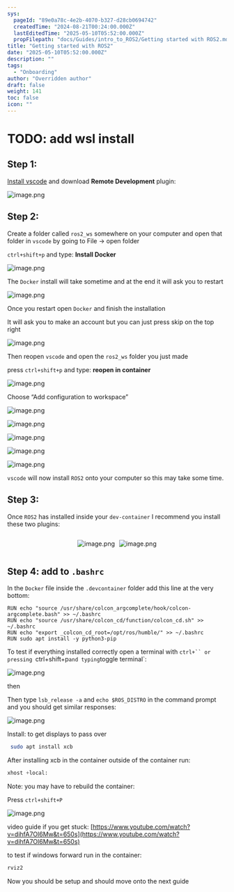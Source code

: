 ```yaml
---
sys:
  pageId: "89e0a78c-4e2b-4070-b327-d28cb0694742"
  createdTime: "2024-08-21T00:24:00.000Z"
  lastEditedTime: "2025-05-10T05:52:00.000Z"
  propFilepath: "docs/Guides/intro_to_ROS2/Getting started with ROS2.md"
title: "Getting started with ROS2"
date: "2025-05-10T05:52:00.000Z"
description: ""
tags:
  - "Onboarding"
author: "Overridden author"
draft: false
weight: 141
toc: false
icon: ""
---
```


# TODO: add wsl install

## Step 1:

[Install vscode](https://code.visualstudio.com/download) and download **Remote Development** plugin:

![image.png](https://prod-files-secure.s3.us-west-2.amazonaws.com/d518164a-d88e-44d1-a4ee-3adb3bd8bce0/efb52993-1881-4a40-b95e-6f020334f022/image.png?X-Amz-Algorithm=AWS4-HMAC-SHA256&X-Amz-Content-Sha256=UNSIGNED-PAYLOAD&X-Amz-Credential=ASIAZI2LB466WZIE75B7%2F20250515%2Fus-west-2%2Fs3%2Faws4_request&X-Amz-Date=20250515T100941Z&X-Amz-Expires=3600&X-Amz-Security-Token=IQoJb3JpZ2luX2VjEHIaCXVzLXdlc3QtMiJGMEQCIHdNThdCU5q3zOLOZA4XjHhgM9AO7T6v4UaxwzIJ8936AiAGJJyo0ONyYEonZeaNDJE1o9GDASRw01iAg2n1MH8SBSr%2FAwgrEAAaDDYzNzQyMzE4MzgwNSIM9STFkR7msaJzY51UKtwDZeTVkn6ezheQVc%2Fv%2FU%2FVO4Vky6S%2FngnE0IFfw1k1B2LkhotfiNW5HNxXMUkhr9Qj3QWJFxQVZkzQDrDot3e5XJH3eq%2BIIAbDbbyZqx7BnlPLKFW61S0q1%2B65fFaKtQ0FMiHwBZnkMkKHfGBF5HQsFXHxWQHS%2BQyG0A7VSKhLqNeeksShqsrPcYwetfu9kT72WOAooiuB%2FrRDxOifFrXvK3wqc%2BGtE3412vRB6j2rJdCHw14VSjALk%2FRh352Hg3oC4%2BynweLB4qfcKUnAOQHPpkxkrcL%2FGZxgDqN17x8U5MJOOeZS5yTkW2h98YP3k5RwV1XKCEDv57hraoQQC%2B%2B4axLdBg6UDiWGE9xu4RPUVjtMkq4TwGrq4Nlpw1ImImgFN2ncmo8%2Fxahz4b%2Ba2m8euaiiRVxqMMdaKGFHPCJ6F782ZQgZKfFT%2FeyARm%2FL4Tciyv4QJNkcv4phwLPJwX2SkNIs%2BLHW4IE2z9PAgf7XwIh%2BETti7viHl4S1OKaXApO0fraRG7PgsQTDUWowwmWWDhEtj0ijPANkrijvyaSE9gmWmfDbC6DiDu%2FXObzY4VfbNz%2Boe21034kHrqHmJvjAK7YaQt7NzTqDb7HPKDWK6YX%2FIQl74ODNTACx2ZIwtuyWwQY6pgE0hX7JX1FUHafUMR%2FZuWVOXfJbQAT9rPEU0%2FD3h8mMkWOd%2B7WeuhgMoqk49wI24npN3UKxvP9FdQkm91vMYUYMbZLuggZw6DJi%2F22%2FJNmlFaJQbRBg62QnHL5Mn2EDQWyj8m9VMoFftP%2BnibDE2OkO5byJrCa0WVZC%2FcRebIBrX4rwcXsHS30yKwRca1Xjy0y0NUrMD0MIN%2FkfN4n3%2Fr%2FwzanI%2BIb8&X-Amz-Signature=2db86bf638e68e2cef6eebd923dc7926a3219f9a0a1c9d969e8e1ca057dbbe12&X-Amz-SignedHeaders=host&x-id=GetObject)

## Step 2:

Create a folder called `ros2_ws` somewhere on your computer and open that folder in `vscode` by going to File → open folder 

`ctrl+shift+p` and type: **Install Docker**

![image.png](https://prod-files-secure.s3.us-west-2.amazonaws.com/d518164a-d88e-44d1-a4ee-3adb3bd8bce0/2269dc0e-1cd5-47ff-bceb-c04ad9b2eab0/image.png?X-Amz-Algorithm=AWS4-HMAC-SHA256&X-Amz-Content-Sha256=UNSIGNED-PAYLOAD&X-Amz-Credential=ASIAZI2LB466WZIE75B7%2F20250515%2Fus-west-2%2Fs3%2Faws4_request&X-Amz-Date=20250515T100941Z&X-Amz-Expires=3600&X-Amz-Security-Token=IQoJb3JpZ2luX2VjEHIaCXVzLXdlc3QtMiJGMEQCIHdNThdCU5q3zOLOZA4XjHhgM9AO7T6v4UaxwzIJ8936AiAGJJyo0ONyYEonZeaNDJE1o9GDASRw01iAg2n1MH8SBSr%2FAwgrEAAaDDYzNzQyMzE4MzgwNSIM9STFkR7msaJzY51UKtwDZeTVkn6ezheQVc%2Fv%2FU%2FVO4Vky6S%2FngnE0IFfw1k1B2LkhotfiNW5HNxXMUkhr9Qj3QWJFxQVZkzQDrDot3e5XJH3eq%2BIIAbDbbyZqx7BnlPLKFW61S0q1%2B65fFaKtQ0FMiHwBZnkMkKHfGBF5HQsFXHxWQHS%2BQyG0A7VSKhLqNeeksShqsrPcYwetfu9kT72WOAooiuB%2FrRDxOifFrXvK3wqc%2BGtE3412vRB6j2rJdCHw14VSjALk%2FRh352Hg3oC4%2BynweLB4qfcKUnAOQHPpkxkrcL%2FGZxgDqN17x8U5MJOOeZS5yTkW2h98YP3k5RwV1XKCEDv57hraoQQC%2B%2B4axLdBg6UDiWGE9xu4RPUVjtMkq4TwGrq4Nlpw1ImImgFN2ncmo8%2Fxahz4b%2Ba2m8euaiiRVxqMMdaKGFHPCJ6F782ZQgZKfFT%2FeyARm%2FL4Tciyv4QJNkcv4phwLPJwX2SkNIs%2BLHW4IE2z9PAgf7XwIh%2BETti7viHl4S1OKaXApO0fraRG7PgsQTDUWowwmWWDhEtj0ijPANkrijvyaSE9gmWmfDbC6DiDu%2FXObzY4VfbNz%2Boe21034kHrqHmJvjAK7YaQt7NzTqDb7HPKDWK6YX%2FIQl74ODNTACx2ZIwtuyWwQY6pgE0hX7JX1FUHafUMR%2FZuWVOXfJbQAT9rPEU0%2FD3h8mMkWOd%2B7WeuhgMoqk49wI24npN3UKxvP9FdQkm91vMYUYMbZLuggZw6DJi%2F22%2FJNmlFaJQbRBg62QnHL5Mn2EDQWyj8m9VMoFftP%2BnibDE2OkO5byJrCa0WVZC%2FcRebIBrX4rwcXsHS30yKwRca1Xjy0y0NUrMD0MIN%2FkfN4n3%2Fr%2FwzanI%2BIb8&X-Amz-Signature=49d51ee426fb1fa695e372b897b8b3b7a33d7f8f1b112622a95369a8e09f7de4&X-Amz-SignedHeaders=host&x-id=GetObject)

The `Docker` install will take sometime and at the end it will ask you to restart

![image.png](https://prod-files-secure.s3.us-west-2.amazonaws.com/d518164a-d88e-44d1-a4ee-3adb3bd8bce0/ed233f78-be33-4b1f-b89c-9c346c0e961e/image.png?X-Amz-Algorithm=AWS4-HMAC-SHA256&X-Amz-Content-Sha256=UNSIGNED-PAYLOAD&X-Amz-Credential=ASIAZI2LB466WZIE75B7%2F20250515%2Fus-west-2%2Fs3%2Faws4_request&X-Amz-Date=20250515T100941Z&X-Amz-Expires=3600&X-Amz-Security-Token=IQoJb3JpZ2luX2VjEHIaCXVzLXdlc3QtMiJGMEQCIHdNThdCU5q3zOLOZA4XjHhgM9AO7T6v4UaxwzIJ8936AiAGJJyo0ONyYEonZeaNDJE1o9GDASRw01iAg2n1MH8SBSr%2FAwgrEAAaDDYzNzQyMzE4MzgwNSIM9STFkR7msaJzY51UKtwDZeTVkn6ezheQVc%2Fv%2FU%2FVO4Vky6S%2FngnE0IFfw1k1B2LkhotfiNW5HNxXMUkhr9Qj3QWJFxQVZkzQDrDot3e5XJH3eq%2BIIAbDbbyZqx7BnlPLKFW61S0q1%2B65fFaKtQ0FMiHwBZnkMkKHfGBF5HQsFXHxWQHS%2BQyG0A7VSKhLqNeeksShqsrPcYwetfu9kT72WOAooiuB%2FrRDxOifFrXvK3wqc%2BGtE3412vRB6j2rJdCHw14VSjALk%2FRh352Hg3oC4%2BynweLB4qfcKUnAOQHPpkxkrcL%2FGZxgDqN17x8U5MJOOeZS5yTkW2h98YP3k5RwV1XKCEDv57hraoQQC%2B%2B4axLdBg6UDiWGE9xu4RPUVjtMkq4TwGrq4Nlpw1ImImgFN2ncmo8%2Fxahz4b%2Ba2m8euaiiRVxqMMdaKGFHPCJ6F782ZQgZKfFT%2FeyARm%2FL4Tciyv4QJNkcv4phwLPJwX2SkNIs%2BLHW4IE2z9PAgf7XwIh%2BETti7viHl4S1OKaXApO0fraRG7PgsQTDUWowwmWWDhEtj0ijPANkrijvyaSE9gmWmfDbC6DiDu%2FXObzY4VfbNz%2Boe21034kHrqHmJvjAK7YaQt7NzTqDb7HPKDWK6YX%2FIQl74ODNTACx2ZIwtuyWwQY6pgE0hX7JX1FUHafUMR%2FZuWVOXfJbQAT9rPEU0%2FD3h8mMkWOd%2B7WeuhgMoqk49wI24npN3UKxvP9FdQkm91vMYUYMbZLuggZw6DJi%2F22%2FJNmlFaJQbRBg62QnHL5Mn2EDQWyj8m9VMoFftP%2BnibDE2OkO5byJrCa0WVZC%2FcRebIBrX4rwcXsHS30yKwRca1Xjy0y0NUrMD0MIN%2FkfN4n3%2Fr%2FwzanI%2BIb8&X-Amz-Signature=a54575fd25f5aebe07f7f79449d9e86890c6360782cd8d3c9f71a7fb0be9a363&X-Amz-SignedHeaders=host&x-id=GetObject)

Once you restart open `Docker` and finish the installation

It will ask you to make an account but you can just press skip on the top right

![image.png](https://prod-files-secure.s3.us-west-2.amazonaws.com/d518164a-d88e-44d1-a4ee-3adb3bd8bce0/21010ad9-1659-4fd9-9f59-9932a09b2a3d/image.png?X-Amz-Algorithm=AWS4-HMAC-SHA256&X-Amz-Content-Sha256=UNSIGNED-PAYLOAD&X-Amz-Credential=ASIAZI2LB466WZIE75B7%2F20250515%2Fus-west-2%2Fs3%2Faws4_request&X-Amz-Date=20250515T100941Z&X-Amz-Expires=3600&X-Amz-Security-Token=IQoJb3JpZ2luX2VjEHIaCXVzLXdlc3QtMiJGMEQCIHdNThdCU5q3zOLOZA4XjHhgM9AO7T6v4UaxwzIJ8936AiAGJJyo0ONyYEonZeaNDJE1o9GDASRw01iAg2n1MH8SBSr%2FAwgrEAAaDDYzNzQyMzE4MzgwNSIM9STFkR7msaJzY51UKtwDZeTVkn6ezheQVc%2Fv%2FU%2FVO4Vky6S%2FngnE0IFfw1k1B2LkhotfiNW5HNxXMUkhr9Qj3QWJFxQVZkzQDrDot3e5XJH3eq%2BIIAbDbbyZqx7BnlPLKFW61S0q1%2B65fFaKtQ0FMiHwBZnkMkKHfGBF5HQsFXHxWQHS%2BQyG0A7VSKhLqNeeksShqsrPcYwetfu9kT72WOAooiuB%2FrRDxOifFrXvK3wqc%2BGtE3412vRB6j2rJdCHw14VSjALk%2FRh352Hg3oC4%2BynweLB4qfcKUnAOQHPpkxkrcL%2FGZxgDqN17x8U5MJOOeZS5yTkW2h98YP3k5RwV1XKCEDv57hraoQQC%2B%2B4axLdBg6UDiWGE9xu4RPUVjtMkq4TwGrq4Nlpw1ImImgFN2ncmo8%2Fxahz4b%2Ba2m8euaiiRVxqMMdaKGFHPCJ6F782ZQgZKfFT%2FeyARm%2FL4Tciyv4QJNkcv4phwLPJwX2SkNIs%2BLHW4IE2z9PAgf7XwIh%2BETti7viHl4S1OKaXApO0fraRG7PgsQTDUWowwmWWDhEtj0ijPANkrijvyaSE9gmWmfDbC6DiDu%2FXObzY4VfbNz%2Boe21034kHrqHmJvjAK7YaQt7NzTqDb7HPKDWK6YX%2FIQl74ODNTACx2ZIwtuyWwQY6pgE0hX7JX1FUHafUMR%2FZuWVOXfJbQAT9rPEU0%2FD3h8mMkWOd%2B7WeuhgMoqk49wI24npN3UKxvP9FdQkm91vMYUYMbZLuggZw6DJi%2F22%2FJNmlFaJQbRBg62QnHL5Mn2EDQWyj8m9VMoFftP%2BnibDE2OkO5byJrCa0WVZC%2FcRebIBrX4rwcXsHS30yKwRca1Xjy0y0NUrMD0MIN%2FkfN4n3%2Fr%2FwzanI%2BIb8&X-Amz-Signature=cdefbbcceaa87453f0ec8e862c6a1d55f86e0edb6c1380b9e80b23f8605e6054&X-Amz-SignedHeaders=host&x-id=GetObject)

Then reopen `vscode` and open the `ros2_ws` folder you just made

press `ctrl+shift+p` and type: **reopen in container**

![image.png](https://prod-files-secure.s3.us-west-2.amazonaws.com/d518164a-d88e-44d1-a4ee-3adb3bd8bce0/4e93b8c2-41ad-488c-8095-c74205196118/image.png?X-Amz-Algorithm=AWS4-HMAC-SHA256&X-Amz-Content-Sha256=UNSIGNED-PAYLOAD&X-Amz-Credential=ASIAZI2LB466WZIE75B7%2F20250515%2Fus-west-2%2Fs3%2Faws4_request&X-Amz-Date=20250515T100941Z&X-Amz-Expires=3600&X-Amz-Security-Token=IQoJb3JpZ2luX2VjEHIaCXVzLXdlc3QtMiJGMEQCIHdNThdCU5q3zOLOZA4XjHhgM9AO7T6v4UaxwzIJ8936AiAGJJyo0ONyYEonZeaNDJE1o9GDASRw01iAg2n1MH8SBSr%2FAwgrEAAaDDYzNzQyMzE4MzgwNSIM9STFkR7msaJzY51UKtwDZeTVkn6ezheQVc%2Fv%2FU%2FVO4Vky6S%2FngnE0IFfw1k1B2LkhotfiNW5HNxXMUkhr9Qj3QWJFxQVZkzQDrDot3e5XJH3eq%2BIIAbDbbyZqx7BnlPLKFW61S0q1%2B65fFaKtQ0FMiHwBZnkMkKHfGBF5HQsFXHxWQHS%2BQyG0A7VSKhLqNeeksShqsrPcYwetfu9kT72WOAooiuB%2FrRDxOifFrXvK3wqc%2BGtE3412vRB6j2rJdCHw14VSjALk%2FRh352Hg3oC4%2BynweLB4qfcKUnAOQHPpkxkrcL%2FGZxgDqN17x8U5MJOOeZS5yTkW2h98YP3k5RwV1XKCEDv57hraoQQC%2B%2B4axLdBg6UDiWGE9xu4RPUVjtMkq4TwGrq4Nlpw1ImImgFN2ncmo8%2Fxahz4b%2Ba2m8euaiiRVxqMMdaKGFHPCJ6F782ZQgZKfFT%2FeyARm%2FL4Tciyv4QJNkcv4phwLPJwX2SkNIs%2BLHW4IE2z9PAgf7XwIh%2BETti7viHl4S1OKaXApO0fraRG7PgsQTDUWowwmWWDhEtj0ijPANkrijvyaSE9gmWmfDbC6DiDu%2FXObzY4VfbNz%2Boe21034kHrqHmJvjAK7YaQt7NzTqDb7HPKDWK6YX%2FIQl74ODNTACx2ZIwtuyWwQY6pgE0hX7JX1FUHafUMR%2FZuWVOXfJbQAT9rPEU0%2FD3h8mMkWOd%2B7WeuhgMoqk49wI24npN3UKxvP9FdQkm91vMYUYMbZLuggZw6DJi%2F22%2FJNmlFaJQbRBg62QnHL5Mn2EDQWyj8m9VMoFftP%2BnibDE2OkO5byJrCa0WVZC%2FcRebIBrX4rwcXsHS30yKwRca1Xjy0y0NUrMD0MIN%2FkfN4n3%2Fr%2FwzanI%2BIb8&X-Amz-Signature=d0aaab5ac02c34e84ecbf5e3a495df099b03c1bccb0fe627e3abfd44cf659d56&X-Amz-SignedHeaders=host&x-id=GetObject)

Choose “Add configuration to workspace”

![image.png](https://prod-files-secure.s3.us-west-2.amazonaws.com/d518164a-d88e-44d1-a4ee-3adb3bd8bce0/9560b282-5060-4989-ba37-97e7b2c22476/image.png?X-Amz-Algorithm=AWS4-HMAC-SHA256&X-Amz-Content-Sha256=UNSIGNED-PAYLOAD&X-Amz-Credential=ASIAZI2LB466WZIE75B7%2F20250515%2Fus-west-2%2Fs3%2Faws4_request&X-Amz-Date=20250515T100941Z&X-Amz-Expires=3600&X-Amz-Security-Token=IQoJb3JpZ2luX2VjEHIaCXVzLXdlc3QtMiJGMEQCIHdNThdCU5q3zOLOZA4XjHhgM9AO7T6v4UaxwzIJ8936AiAGJJyo0ONyYEonZeaNDJE1o9GDASRw01iAg2n1MH8SBSr%2FAwgrEAAaDDYzNzQyMzE4MzgwNSIM9STFkR7msaJzY51UKtwDZeTVkn6ezheQVc%2Fv%2FU%2FVO4Vky6S%2FngnE0IFfw1k1B2LkhotfiNW5HNxXMUkhr9Qj3QWJFxQVZkzQDrDot3e5XJH3eq%2BIIAbDbbyZqx7BnlPLKFW61S0q1%2B65fFaKtQ0FMiHwBZnkMkKHfGBF5HQsFXHxWQHS%2BQyG0A7VSKhLqNeeksShqsrPcYwetfu9kT72WOAooiuB%2FrRDxOifFrXvK3wqc%2BGtE3412vRB6j2rJdCHw14VSjALk%2FRh352Hg3oC4%2BynweLB4qfcKUnAOQHPpkxkrcL%2FGZxgDqN17x8U5MJOOeZS5yTkW2h98YP3k5RwV1XKCEDv57hraoQQC%2B%2B4axLdBg6UDiWGE9xu4RPUVjtMkq4TwGrq4Nlpw1ImImgFN2ncmo8%2Fxahz4b%2Ba2m8euaiiRVxqMMdaKGFHPCJ6F782ZQgZKfFT%2FeyARm%2FL4Tciyv4QJNkcv4phwLPJwX2SkNIs%2BLHW4IE2z9PAgf7XwIh%2BETti7viHl4S1OKaXApO0fraRG7PgsQTDUWowwmWWDhEtj0ijPANkrijvyaSE9gmWmfDbC6DiDu%2FXObzY4VfbNz%2Boe21034kHrqHmJvjAK7YaQt7NzTqDb7HPKDWK6YX%2FIQl74ODNTACx2ZIwtuyWwQY6pgE0hX7JX1FUHafUMR%2FZuWVOXfJbQAT9rPEU0%2FD3h8mMkWOd%2B7WeuhgMoqk49wI24npN3UKxvP9FdQkm91vMYUYMbZLuggZw6DJi%2F22%2FJNmlFaJQbRBg62QnHL5Mn2EDQWyj8m9VMoFftP%2BnibDE2OkO5byJrCa0WVZC%2FcRebIBrX4rwcXsHS30yKwRca1Xjy0y0NUrMD0MIN%2FkfN4n3%2Fr%2FwzanI%2BIb8&X-Amz-Signature=d0eb9d0cc00f948362e0f27a328a5b658864dca66b07990dd15914d919a0e678&X-Amz-SignedHeaders=host&x-id=GetObject)

![image.png](https://prod-files-secure.s3.us-west-2.amazonaws.com/d518164a-d88e-44d1-a4ee-3adb3bd8bce0/2ee63f81-886b-48e8-a553-dc6e5eac99e4/image.png?X-Amz-Algorithm=AWS4-HMAC-SHA256&X-Amz-Content-Sha256=UNSIGNED-PAYLOAD&X-Amz-Credential=ASIAZI2LB466WZIE75B7%2F20250515%2Fus-west-2%2Fs3%2Faws4_request&X-Amz-Date=20250515T100941Z&X-Amz-Expires=3600&X-Amz-Security-Token=IQoJb3JpZ2luX2VjEHIaCXVzLXdlc3QtMiJGMEQCIHdNThdCU5q3zOLOZA4XjHhgM9AO7T6v4UaxwzIJ8936AiAGJJyo0ONyYEonZeaNDJE1o9GDASRw01iAg2n1MH8SBSr%2FAwgrEAAaDDYzNzQyMzE4MzgwNSIM9STFkR7msaJzY51UKtwDZeTVkn6ezheQVc%2Fv%2FU%2FVO4Vky6S%2FngnE0IFfw1k1B2LkhotfiNW5HNxXMUkhr9Qj3QWJFxQVZkzQDrDot3e5XJH3eq%2BIIAbDbbyZqx7BnlPLKFW61S0q1%2B65fFaKtQ0FMiHwBZnkMkKHfGBF5HQsFXHxWQHS%2BQyG0A7VSKhLqNeeksShqsrPcYwetfu9kT72WOAooiuB%2FrRDxOifFrXvK3wqc%2BGtE3412vRB6j2rJdCHw14VSjALk%2FRh352Hg3oC4%2BynweLB4qfcKUnAOQHPpkxkrcL%2FGZxgDqN17x8U5MJOOeZS5yTkW2h98YP3k5RwV1XKCEDv57hraoQQC%2B%2B4axLdBg6UDiWGE9xu4RPUVjtMkq4TwGrq4Nlpw1ImImgFN2ncmo8%2Fxahz4b%2Ba2m8euaiiRVxqMMdaKGFHPCJ6F782ZQgZKfFT%2FeyARm%2FL4Tciyv4QJNkcv4phwLPJwX2SkNIs%2BLHW4IE2z9PAgf7XwIh%2BETti7viHl4S1OKaXApO0fraRG7PgsQTDUWowwmWWDhEtj0ijPANkrijvyaSE9gmWmfDbC6DiDu%2FXObzY4VfbNz%2Boe21034kHrqHmJvjAK7YaQt7NzTqDb7HPKDWK6YX%2FIQl74ODNTACx2ZIwtuyWwQY6pgE0hX7JX1FUHafUMR%2FZuWVOXfJbQAT9rPEU0%2FD3h8mMkWOd%2B7WeuhgMoqk49wI24npN3UKxvP9FdQkm91vMYUYMbZLuggZw6DJi%2F22%2FJNmlFaJQbRBg62QnHL5Mn2EDQWyj8m9VMoFftP%2BnibDE2OkO5byJrCa0WVZC%2FcRebIBrX4rwcXsHS30yKwRca1Xjy0y0NUrMD0MIN%2FkfN4n3%2Fr%2FwzanI%2BIb8&X-Amz-Signature=2a581caa532e2b0c028ca6424df8f44abf4f158d1c765aa9a2976a5e8ad31042&X-Amz-SignedHeaders=host&x-id=GetObject)

![image.png](https://prod-files-secure.s3.us-west-2.amazonaws.com/d518164a-d88e-44d1-a4ee-3adb3bd8bce0/ae1580b2-b048-407e-aed9-b584224a7a04/image.png?X-Amz-Algorithm=AWS4-HMAC-SHA256&X-Amz-Content-Sha256=UNSIGNED-PAYLOAD&X-Amz-Credential=ASIAZI2LB466WZIE75B7%2F20250515%2Fus-west-2%2Fs3%2Faws4_request&X-Amz-Date=20250515T100941Z&X-Amz-Expires=3600&X-Amz-Security-Token=IQoJb3JpZ2luX2VjEHIaCXVzLXdlc3QtMiJGMEQCIHdNThdCU5q3zOLOZA4XjHhgM9AO7T6v4UaxwzIJ8936AiAGJJyo0ONyYEonZeaNDJE1o9GDASRw01iAg2n1MH8SBSr%2FAwgrEAAaDDYzNzQyMzE4MzgwNSIM9STFkR7msaJzY51UKtwDZeTVkn6ezheQVc%2Fv%2FU%2FVO4Vky6S%2FngnE0IFfw1k1B2LkhotfiNW5HNxXMUkhr9Qj3QWJFxQVZkzQDrDot3e5XJH3eq%2BIIAbDbbyZqx7BnlPLKFW61S0q1%2B65fFaKtQ0FMiHwBZnkMkKHfGBF5HQsFXHxWQHS%2BQyG0A7VSKhLqNeeksShqsrPcYwetfu9kT72WOAooiuB%2FrRDxOifFrXvK3wqc%2BGtE3412vRB6j2rJdCHw14VSjALk%2FRh352Hg3oC4%2BynweLB4qfcKUnAOQHPpkxkrcL%2FGZxgDqN17x8U5MJOOeZS5yTkW2h98YP3k5RwV1XKCEDv57hraoQQC%2B%2B4axLdBg6UDiWGE9xu4RPUVjtMkq4TwGrq4Nlpw1ImImgFN2ncmo8%2Fxahz4b%2Ba2m8euaiiRVxqMMdaKGFHPCJ6F782ZQgZKfFT%2FeyARm%2FL4Tciyv4QJNkcv4phwLPJwX2SkNIs%2BLHW4IE2z9PAgf7XwIh%2BETti7viHl4S1OKaXApO0fraRG7PgsQTDUWowwmWWDhEtj0ijPANkrijvyaSE9gmWmfDbC6DiDu%2FXObzY4VfbNz%2Boe21034kHrqHmJvjAK7YaQt7NzTqDb7HPKDWK6YX%2FIQl74ODNTACx2ZIwtuyWwQY6pgE0hX7JX1FUHafUMR%2FZuWVOXfJbQAT9rPEU0%2FD3h8mMkWOd%2B7WeuhgMoqk49wI24npN3UKxvP9FdQkm91vMYUYMbZLuggZw6DJi%2F22%2FJNmlFaJQbRBg62QnHL5Mn2EDQWyj8m9VMoFftP%2BnibDE2OkO5byJrCa0WVZC%2FcRebIBrX4rwcXsHS30yKwRca1Xjy0y0NUrMD0MIN%2FkfN4n3%2Fr%2FwzanI%2BIb8&X-Amz-Signature=b1376aa1153da8b1cb18e92145b91f503804f5c2b665f808d1dcde8d4423e99d&X-Amz-SignedHeaders=host&x-id=GetObject)

![image.png](https://prod-files-secure.s3.us-west-2.amazonaws.com/d518164a-d88e-44d1-a4ee-3adb3bd8bce0/53255b28-f75e-430f-b9e3-c0ac8577e42b/image.png?X-Amz-Algorithm=AWS4-HMAC-SHA256&X-Amz-Content-Sha256=UNSIGNED-PAYLOAD&X-Amz-Credential=ASIAZI2LB466WZIE75B7%2F20250515%2Fus-west-2%2Fs3%2Faws4_request&X-Amz-Date=20250515T100941Z&X-Amz-Expires=3600&X-Amz-Security-Token=IQoJb3JpZ2luX2VjEHIaCXVzLXdlc3QtMiJGMEQCIHdNThdCU5q3zOLOZA4XjHhgM9AO7T6v4UaxwzIJ8936AiAGJJyo0ONyYEonZeaNDJE1o9GDASRw01iAg2n1MH8SBSr%2FAwgrEAAaDDYzNzQyMzE4MzgwNSIM9STFkR7msaJzY51UKtwDZeTVkn6ezheQVc%2Fv%2FU%2FVO4Vky6S%2FngnE0IFfw1k1B2LkhotfiNW5HNxXMUkhr9Qj3QWJFxQVZkzQDrDot3e5XJH3eq%2BIIAbDbbyZqx7BnlPLKFW61S0q1%2B65fFaKtQ0FMiHwBZnkMkKHfGBF5HQsFXHxWQHS%2BQyG0A7VSKhLqNeeksShqsrPcYwetfu9kT72WOAooiuB%2FrRDxOifFrXvK3wqc%2BGtE3412vRB6j2rJdCHw14VSjALk%2FRh352Hg3oC4%2BynweLB4qfcKUnAOQHPpkxkrcL%2FGZxgDqN17x8U5MJOOeZS5yTkW2h98YP3k5RwV1XKCEDv57hraoQQC%2B%2B4axLdBg6UDiWGE9xu4RPUVjtMkq4TwGrq4Nlpw1ImImgFN2ncmo8%2Fxahz4b%2Ba2m8euaiiRVxqMMdaKGFHPCJ6F782ZQgZKfFT%2FeyARm%2FL4Tciyv4QJNkcv4phwLPJwX2SkNIs%2BLHW4IE2z9PAgf7XwIh%2BETti7viHl4S1OKaXApO0fraRG7PgsQTDUWowwmWWDhEtj0ijPANkrijvyaSE9gmWmfDbC6DiDu%2FXObzY4VfbNz%2Boe21034kHrqHmJvjAK7YaQt7NzTqDb7HPKDWK6YX%2FIQl74ODNTACx2ZIwtuyWwQY6pgE0hX7JX1FUHafUMR%2FZuWVOXfJbQAT9rPEU0%2FD3h8mMkWOd%2B7WeuhgMoqk49wI24npN3UKxvP9FdQkm91vMYUYMbZLuggZw6DJi%2F22%2FJNmlFaJQbRBg62QnHL5Mn2EDQWyj8m9VMoFftP%2BnibDE2OkO5byJrCa0WVZC%2FcRebIBrX4rwcXsHS30yKwRca1Xjy0y0NUrMD0MIN%2FkfN4n3%2Fr%2FwzanI%2BIb8&X-Amz-Signature=0700115d8714586163724daa32c2c1c4a107943918cff1d12f0c757f3dca826d&X-Amz-SignedHeaders=host&x-id=GetObject)

![image.png](https://prod-files-secure.s3.us-west-2.amazonaws.com/d518164a-d88e-44d1-a4ee-3adb3bd8bce0/7c562767-5af9-4ffb-97d1-327bcdf4ee00/image.png?X-Amz-Algorithm=AWS4-HMAC-SHA256&X-Amz-Content-Sha256=UNSIGNED-PAYLOAD&X-Amz-Credential=ASIAZI2LB466WZIE75B7%2F20250515%2Fus-west-2%2Fs3%2Faws4_request&X-Amz-Date=20250515T100941Z&X-Amz-Expires=3600&X-Amz-Security-Token=IQoJb3JpZ2luX2VjEHIaCXVzLXdlc3QtMiJGMEQCIHdNThdCU5q3zOLOZA4XjHhgM9AO7T6v4UaxwzIJ8936AiAGJJyo0ONyYEonZeaNDJE1o9GDASRw01iAg2n1MH8SBSr%2FAwgrEAAaDDYzNzQyMzE4MzgwNSIM9STFkR7msaJzY51UKtwDZeTVkn6ezheQVc%2Fv%2FU%2FVO4Vky6S%2FngnE0IFfw1k1B2LkhotfiNW5HNxXMUkhr9Qj3QWJFxQVZkzQDrDot3e5XJH3eq%2BIIAbDbbyZqx7BnlPLKFW61S0q1%2B65fFaKtQ0FMiHwBZnkMkKHfGBF5HQsFXHxWQHS%2BQyG0A7VSKhLqNeeksShqsrPcYwetfu9kT72WOAooiuB%2FrRDxOifFrXvK3wqc%2BGtE3412vRB6j2rJdCHw14VSjALk%2FRh352Hg3oC4%2BynweLB4qfcKUnAOQHPpkxkrcL%2FGZxgDqN17x8U5MJOOeZS5yTkW2h98YP3k5RwV1XKCEDv57hraoQQC%2B%2B4axLdBg6UDiWGE9xu4RPUVjtMkq4TwGrq4Nlpw1ImImgFN2ncmo8%2Fxahz4b%2Ba2m8euaiiRVxqMMdaKGFHPCJ6F782ZQgZKfFT%2FeyARm%2FL4Tciyv4QJNkcv4phwLPJwX2SkNIs%2BLHW4IE2z9PAgf7XwIh%2BETti7viHl4S1OKaXApO0fraRG7PgsQTDUWowwmWWDhEtj0ijPANkrijvyaSE9gmWmfDbC6DiDu%2FXObzY4VfbNz%2Boe21034kHrqHmJvjAK7YaQt7NzTqDb7HPKDWK6YX%2FIQl74ODNTACx2ZIwtuyWwQY6pgE0hX7JX1FUHafUMR%2FZuWVOXfJbQAT9rPEU0%2FD3h8mMkWOd%2B7WeuhgMoqk49wI24npN3UKxvP9FdQkm91vMYUYMbZLuggZw6DJi%2F22%2FJNmlFaJQbRBg62QnHL5Mn2EDQWyj8m9VMoFftP%2BnibDE2OkO5byJrCa0WVZC%2FcRebIBrX4rwcXsHS30yKwRca1Xjy0y0NUrMD0MIN%2FkfN4n3%2Fr%2FwzanI%2BIb8&X-Amz-Signature=e6eab74c32b31dffe9fb5eb1c49d92d976e69248b9e88929ae92dd5b9640e82d&X-Amz-SignedHeaders=host&x-id=GetObject)

`vscode` will now install `ROS2` onto your computer so this may take some time.

## Step 3:

Once `ROS2` has installed inside your `dev-container` I recommend you install these two plugins:

<div style="display: flex;flex-direction: row; column-gap:10px; max-width: 630px;justify-content: center;">
<div>

![image.png](https://prod-files-secure.s3.us-west-2.amazonaws.com/d518164a-d88e-44d1-a4ee-3adb3bd8bce0/3fc3d550-5a54-4ba1-ba6b-faa01cdb7369/image.png?X-Amz-Algorithm=AWS4-HMAC-SHA256&X-Amz-Content-Sha256=UNSIGNED-PAYLOAD&X-Amz-Credential=ASIAZI2LB4662YX5GXLK%2F20250515%2Fus-west-2%2Fs3%2Faws4_request&X-Amz-Date=20250515T100944Z&X-Amz-Expires=3600&X-Amz-Security-Token=IQoJb3JpZ2luX2VjEHIaCXVzLXdlc3QtMiJGMEQCIEADFUEjiBEHaSI39%2FE3WdrkrzBS5uvb5%2Bo7VXLgKKXkAiBGUuPjfWer1ZudEULCvpwNAd9Y6M0ZFhKzERRN%2B9EUmCr%2FAwgrEAAaDDYzNzQyMzE4MzgwNSIMQNM5ROUq%2FzK%2FUnOeKtwDLb1HczRlbagFKVaO1vdTqke62s03bk5yKj73Dfm1GLTZga6DXdHwbtYFsY4kKyObpAhUTLsPoIoRLA5NEr1QEz9CFY6PLeDR9iZ%2Bgj1g5x5dupJzALF6jJdt2W5f93MdWzJhg7AenFgQ3YXvghK3VEaXG3%2Bu9Vjpl35GgTkkh%2BFH9J%2Fc6O5AN93HlRlPfCdHhOTFt2aqU%2BXZLElp4rDe9oqibPuFKNSwSuYfpZvWhrbSs5KbON7B4PAdhJ%2FZaWNgIo992OptsFW%2Bi%2FtZKa2ImxV98Xh4uEeR7qp3f%2BrgwNkT%2FJpqFZl7387%2FalCG4BxLh%2B%2FRlrctXhqs4CpKsZIQkpZ4RrCXp2CSB5z7q4Oj2juU9hi9cy%2FZGO0ylXgKM7Cmy6X%2B%2BG2xsAk9L2eeEygLkffA2BfeUdFbdvAsp%2BHpJ4Fg9oPa2rA1NTGk22QVnHT9bOum8BZZODPJQfmCYusX8EazO19hrYFsvAa46qQn8EKEjb17Wr99wVmqu4vOwZosq2v7atjkOXRopHxSlGzB%2FfcFOb6cZeIXba2lx1j48zCKiGhPcVzfueiHigMtTmn3dVP%2FVfYuw%2BE2nLEgrhzuhZxoFhlL%2B78qWaHjsYINsVqQHsmUW6hODlaLhIUwveyWwQY6pgFyIoMSwr%2B0j%2F8tZOvmFWmRNJYbOx4eyQO63GuHvgJSi9bVTbiqD6nl%2BZhgiUqQky6%2BsdE2YlZPJoIU6c1JekVow%2Fk7oXU%2FZrNp0Z7G5QtE0GciArNAtnupLTJg4iE7oGztOfWRULYUcw8qxFgAFYCkMDFyD5jJhceJadU79Lwsw0HkwBGgJ7toJy%2FrTNHVhoZVoM5fTnO3Jw2UZE2fFf5Hw0lZ%2BfSY&X-Amz-Signature=80cce0dd2cd6e5eb27ecc59cf66f20a7c5c8cbb72f2a3b34b4471e8ce14c4de2&X-Amz-SignedHeaders=host&x-id=GetObject)

</div>
<div>

![image.png](https://prod-files-secure.s3.us-west-2.amazonaws.com/d518164a-d88e-44d1-a4ee-3adb3bd8bce0/d994cc66-13c2-4093-a5a3-f84cf4601a82/image.png?X-Amz-Algorithm=AWS4-HMAC-SHA256&X-Amz-Content-Sha256=UNSIGNED-PAYLOAD&X-Amz-Credential=ASIAZI2LB46662O3FZTJ%2F20250515%2Fus-west-2%2Fs3%2Faws4_request&X-Amz-Date=20250515T100946Z&X-Amz-Expires=3600&X-Amz-Security-Token=IQoJb3JpZ2luX2VjEHIaCXVzLXdlc3QtMiJHMEUCIEAAPI3h3no381ZXZPmDO19ozwQBYupw9q4MqxDZGRF7AiEAzIbTj4p10Qtc1bHs09s9sQKFlEEKf%2Bx4WwsAOZba0uEq%2FwMIKxAAGgw2Mzc0MjMxODM4MDUiDCnr6gk%2BsIupQF%2BxiircAyJgd%2Bow5zVrYuRf%2BsZ2r4TOB1QghYPqAq1hiiEtgl4LBFOWChOHv7D8CMEPMQHZ1aSKKKyjs8Acbdsh47NHLXDcnRLNdzGqCetArOnvliqhOOumeA5mk942K14Iv5vaGkZUsZXEIyUOzmkjVp%2BoLm8DQU%2BhAnIm2tt6TQSDyp7E1Jtt4fj8NZcSqr0KqtnhKzA2QcSSbDQ3jjcggDrUWV2iJlGXTiMszZrVA1gj8OeStGxJGOmGLnG4clg35Ph%2BKiy6qD174QdwYJ%2BKR1UHGzros0SfjN9UUP6vYHFmeMFE5d2GTZnud7wI47lpBv%2FX%2BXdUnJYGxfsLZ5T0MLhRqQfg%2BhaUZLiTpxJJv2XtGBcgOEG6EX7o0LIJ69ValKZGBv7aYVNcn%2FK%2BaMiPN9ngtFDZq64fRZNTWCEnDTl548w72Xnc9yeR1bos4Mcx1xfrVXNEUNreTveP3mNeyqjaDGp05EBjamAAFrnOKSvDrgZEcczwq2maWHfl0YiYGAJr0p%2B%2Fn9ZK0%2BoFFHgSjgngtIFX8%2F8TXVpoujkSLotUbwv3a66ca0nRwHQrIVQuVj2OAILrlcntUXQ%2BmYQg7w1y6VBfvZVKzyq4%2BGc2fxZ5NV2pHbwhbE6Z2KfCac1bMO%2FrlsEGOqUBZlvwOeCTJ2%2FA7rk7ctRHRP0phqqnxZ1aGyeQ3JFB6vcxEMuHyyb9c2CVXgAuwRyQw50MhHI9i3QfbHHgH0BLJQZH5SQysMfK1NnJ4HSHjrMzTpLaCCxlHHRuY4kvGCXUglBpDI3HWpca6tzULHOUm95njQeUy8xRSWCiyKHqKUbpnKx2x5ikMPTQGBc%2BeJlCz01HehmChqi%2Byqg9MAEHbbo8IJOB&X-Amz-Signature=7e853082438730f773ae5058a241348ae70b6f6a5ff8e43ecbdb4ed4b3ddc170&X-Amz-SignedHeaders=host&x-id=GetObject)

</div>
</div>

## Step 4: add to `.bashrc`

In the `Docker` file inside the `.devcontainer` folder add this line at the very bottom: 

```docker
RUN echo "source /usr/share/colcon_argcomplete/hook/colcon-argcomplete.bash" >> ~/.bashrc
RUN echo "source /usr/share/colcon_cd/function/colcon_cd.sh" >> ~/.bashrc
RUN echo "export _colcon_cd_root=/opt/ros/humble/" >> ~/.bashrc
RUN sudo apt install -y python3-pip 
```

To test if everything installed correctly open a terminal with `ctrl+`` or pressing `ctrl+shift+p` and typing `toggle terminal`:

![image.png](https://prod-files-secure.s3.us-west-2.amazonaws.com/d518164a-d88e-44d1-a4ee-3adb3bd8bce0/6a4943d8-b04e-4c02-9a58-775f3384d1a5/image.png?X-Amz-Algorithm=AWS4-HMAC-SHA256&X-Amz-Content-Sha256=UNSIGNED-PAYLOAD&X-Amz-Credential=ASIAZI2LB466WZIE75B7%2F20250515%2Fus-west-2%2Fs3%2Faws4_request&X-Amz-Date=20250515T100941Z&X-Amz-Expires=3600&X-Amz-Security-Token=IQoJb3JpZ2luX2VjEHIaCXVzLXdlc3QtMiJGMEQCIHdNThdCU5q3zOLOZA4XjHhgM9AO7T6v4UaxwzIJ8936AiAGJJyo0ONyYEonZeaNDJE1o9GDASRw01iAg2n1MH8SBSr%2FAwgrEAAaDDYzNzQyMzE4MzgwNSIM9STFkR7msaJzY51UKtwDZeTVkn6ezheQVc%2Fv%2FU%2FVO4Vky6S%2FngnE0IFfw1k1B2LkhotfiNW5HNxXMUkhr9Qj3QWJFxQVZkzQDrDot3e5XJH3eq%2BIIAbDbbyZqx7BnlPLKFW61S0q1%2B65fFaKtQ0FMiHwBZnkMkKHfGBF5HQsFXHxWQHS%2BQyG0A7VSKhLqNeeksShqsrPcYwetfu9kT72WOAooiuB%2FrRDxOifFrXvK3wqc%2BGtE3412vRB6j2rJdCHw14VSjALk%2FRh352Hg3oC4%2BynweLB4qfcKUnAOQHPpkxkrcL%2FGZxgDqN17x8U5MJOOeZS5yTkW2h98YP3k5RwV1XKCEDv57hraoQQC%2B%2B4axLdBg6UDiWGE9xu4RPUVjtMkq4TwGrq4Nlpw1ImImgFN2ncmo8%2Fxahz4b%2Ba2m8euaiiRVxqMMdaKGFHPCJ6F782ZQgZKfFT%2FeyARm%2FL4Tciyv4QJNkcv4phwLPJwX2SkNIs%2BLHW4IE2z9PAgf7XwIh%2BETti7viHl4S1OKaXApO0fraRG7PgsQTDUWowwmWWDhEtj0ijPANkrijvyaSE9gmWmfDbC6DiDu%2FXObzY4VfbNz%2Boe21034kHrqHmJvjAK7YaQt7NzTqDb7HPKDWK6YX%2FIQl74ODNTACx2ZIwtuyWwQY6pgE0hX7JX1FUHafUMR%2FZuWVOXfJbQAT9rPEU0%2FD3h8mMkWOd%2B7WeuhgMoqk49wI24npN3UKxvP9FdQkm91vMYUYMbZLuggZw6DJi%2F22%2FJNmlFaJQbRBg62QnHL5Mn2EDQWyj8m9VMoFftP%2BnibDE2OkO5byJrCa0WVZC%2FcRebIBrX4rwcXsHS30yKwRca1Xjy0y0NUrMD0MIN%2FkfN4n3%2Fr%2FwzanI%2BIb8&X-Amz-Signature=073103a6e6022fabdf3f25f81bd5077f586b3a43b185f2638d6864d497159620&X-Amz-SignedHeaders=host&x-id=GetObject)

then 

Then type `lsb_release -a` and `echo $ROS_DISTRO` in the command prompt and you should get similar responses:

![image.png](https://prod-files-secure.s3.us-west-2.amazonaws.com/d518164a-d88e-44d1-a4ee-3adb3bd8bce0/3e635dec-a805-4e85-8b9e-d000e5b71a4e/image.png?X-Amz-Algorithm=AWS4-HMAC-SHA256&X-Amz-Content-Sha256=UNSIGNED-PAYLOAD&X-Amz-Credential=ASIAZI2LB466WZIE75B7%2F20250515%2Fus-west-2%2Fs3%2Faws4_request&X-Amz-Date=20250515T100941Z&X-Amz-Expires=3600&X-Amz-Security-Token=IQoJb3JpZ2luX2VjEHIaCXVzLXdlc3QtMiJGMEQCIHdNThdCU5q3zOLOZA4XjHhgM9AO7T6v4UaxwzIJ8936AiAGJJyo0ONyYEonZeaNDJE1o9GDASRw01iAg2n1MH8SBSr%2FAwgrEAAaDDYzNzQyMzE4MzgwNSIM9STFkR7msaJzY51UKtwDZeTVkn6ezheQVc%2Fv%2FU%2FVO4Vky6S%2FngnE0IFfw1k1B2LkhotfiNW5HNxXMUkhr9Qj3QWJFxQVZkzQDrDot3e5XJH3eq%2BIIAbDbbyZqx7BnlPLKFW61S0q1%2B65fFaKtQ0FMiHwBZnkMkKHfGBF5HQsFXHxWQHS%2BQyG0A7VSKhLqNeeksShqsrPcYwetfu9kT72WOAooiuB%2FrRDxOifFrXvK3wqc%2BGtE3412vRB6j2rJdCHw14VSjALk%2FRh352Hg3oC4%2BynweLB4qfcKUnAOQHPpkxkrcL%2FGZxgDqN17x8U5MJOOeZS5yTkW2h98YP3k5RwV1XKCEDv57hraoQQC%2B%2B4axLdBg6UDiWGE9xu4RPUVjtMkq4TwGrq4Nlpw1ImImgFN2ncmo8%2Fxahz4b%2Ba2m8euaiiRVxqMMdaKGFHPCJ6F782ZQgZKfFT%2FeyARm%2FL4Tciyv4QJNkcv4phwLPJwX2SkNIs%2BLHW4IE2z9PAgf7XwIh%2BETti7viHl4S1OKaXApO0fraRG7PgsQTDUWowwmWWDhEtj0ijPANkrijvyaSE9gmWmfDbC6DiDu%2FXObzY4VfbNz%2Boe21034kHrqHmJvjAK7YaQt7NzTqDb7HPKDWK6YX%2FIQl74ODNTACx2ZIwtuyWwQY6pgE0hX7JX1FUHafUMR%2FZuWVOXfJbQAT9rPEU0%2FD3h8mMkWOd%2B7WeuhgMoqk49wI24npN3UKxvP9FdQkm91vMYUYMbZLuggZw6DJi%2F22%2FJNmlFaJQbRBg62QnHL5Mn2EDQWyj8m9VMoFftP%2BnibDE2OkO5byJrCa0WVZC%2FcRebIBrX4rwcXsHS30yKwRca1Xjy0y0NUrMD0MIN%2FkfN4n3%2Fr%2FwzanI%2BIb8&X-Amz-Signature=49c1ce4327dc32ea008e4f6a11883e2ae416a94293fb5a9d7fbd17233cb5740a&X-Amz-SignedHeaders=host&x-id=GetObject)

Install:  to get displays to pass over

```bash
 sudo apt install xcb
```

After installing xcb in the container outside of the container run:

```python
xhost +local:
```

Note: you may have to rebuild the container:

Press `ctrl+shift+P`

![image.png](https://prod-files-secure.s3.us-west-2.amazonaws.com/d518164a-d88e-44d1-a4ee-3adb3bd8bce0/6c2be660-2618-4c38-9c26-53554f7a0b7b/image.png?X-Amz-Algorithm=AWS4-HMAC-SHA256&X-Amz-Content-Sha256=UNSIGNED-PAYLOAD&X-Amz-Credential=ASIAZI2LB466WZIE75B7%2F20250515%2Fus-west-2%2Fs3%2Faws4_request&X-Amz-Date=20250515T100941Z&X-Amz-Expires=3600&X-Amz-Security-Token=IQoJb3JpZ2luX2VjEHIaCXVzLXdlc3QtMiJGMEQCIHdNThdCU5q3zOLOZA4XjHhgM9AO7T6v4UaxwzIJ8936AiAGJJyo0ONyYEonZeaNDJE1o9GDASRw01iAg2n1MH8SBSr%2FAwgrEAAaDDYzNzQyMzE4MzgwNSIM9STFkR7msaJzY51UKtwDZeTVkn6ezheQVc%2Fv%2FU%2FVO4Vky6S%2FngnE0IFfw1k1B2LkhotfiNW5HNxXMUkhr9Qj3QWJFxQVZkzQDrDot3e5XJH3eq%2BIIAbDbbyZqx7BnlPLKFW61S0q1%2B65fFaKtQ0FMiHwBZnkMkKHfGBF5HQsFXHxWQHS%2BQyG0A7VSKhLqNeeksShqsrPcYwetfu9kT72WOAooiuB%2FrRDxOifFrXvK3wqc%2BGtE3412vRB6j2rJdCHw14VSjALk%2FRh352Hg3oC4%2BynweLB4qfcKUnAOQHPpkxkrcL%2FGZxgDqN17x8U5MJOOeZS5yTkW2h98YP3k5RwV1XKCEDv57hraoQQC%2B%2B4axLdBg6UDiWGE9xu4RPUVjtMkq4TwGrq4Nlpw1ImImgFN2ncmo8%2Fxahz4b%2Ba2m8euaiiRVxqMMdaKGFHPCJ6F782ZQgZKfFT%2FeyARm%2FL4Tciyv4QJNkcv4phwLPJwX2SkNIs%2BLHW4IE2z9PAgf7XwIh%2BETti7viHl4S1OKaXApO0fraRG7PgsQTDUWowwmWWDhEtj0ijPANkrijvyaSE9gmWmfDbC6DiDu%2FXObzY4VfbNz%2Boe21034kHrqHmJvjAK7YaQt7NzTqDb7HPKDWK6YX%2FIQl74ODNTACx2ZIwtuyWwQY6pgE0hX7JX1FUHafUMR%2FZuWVOXfJbQAT9rPEU0%2FD3h8mMkWOd%2B7WeuhgMoqk49wI24npN3UKxvP9FdQkm91vMYUYMbZLuggZw6DJi%2F22%2FJNmlFaJQbRBg62QnHL5Mn2EDQWyj8m9VMoFftP%2BnibDE2OkO5byJrCa0WVZC%2FcRebIBrX4rwcXsHS30yKwRca1Xjy0y0NUrMD0MIN%2FkfN4n3%2Fr%2FwzanI%2BIb8&X-Amz-Signature=4ccba3feecd8ba8639d0b3e8da904307a204e3e0eb5c2bc965b7ea61cb0c8721&X-Amz-SignedHeaders=host&x-id=GetObject)

video guide if you get stuck: [https://www.youtube.com/watch?v=dihfA7Ol6Mw&t=650s](https://www.youtube.com/watch?v=dihfA7Ol6Mw&t=650s)

to test if windows forward run in the container:

```bash
rviz2
```

Now you should be setup and should move onto the next guide 
